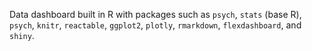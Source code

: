 Data dashboard built in R with packages such as `psych`, `stats` (base R), `psych`, `knitr`, `reactable`, `ggplot2`, `plotly`, `rmarkdown`, `flexdashboard`, and `shiny`.
